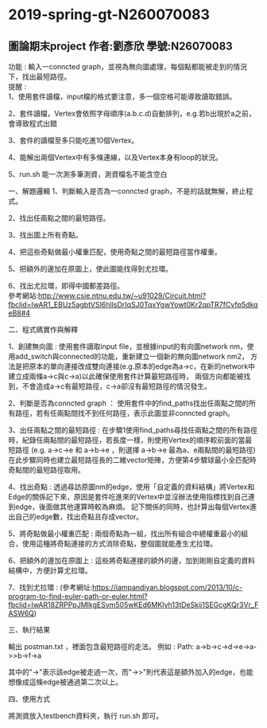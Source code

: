 # 2019-spring-gt-N260070083

## 圖論期末project   作者:劉彥欣   學號:N26070083

功能 : 輸入一conncted graph，並視為無向圖處理，每個點都能被走到的情況下，找出最短路徑。  
提醒 :   
1、使用套件讀檔，input檔的格式要注意，多一個空格可能導致讀取錯誤。  

2、套件讀檔，Vertex會依照字母順序(a.b.c.d)自動排列，e.g.若b出現於a之前，會導致程式出錯  

3、套件的讀檔至多只能吃進10個Vertex。  

4、能解出兩個Vertex中有多條連線，以及Vertex本身有loop的狀況。  

5、run.sh 能一次測多筆測資，測資檔名不能含空白  

	   
一、解題邏輯
1、判斷輸入是否為一conncted graph，不是的話就無解，終止程式。  

2、找出任兩點之間的最短路徑。  

3、找出圖上所有奇點。  

4、把這些奇點做最小權重匹配，使用奇點之間的最短路徑當作權重。  

5、把額外的邊加在原圖上，使此圖能找得到尤拉環。  

6、找出尤拉環，即得中國郵差路徑。  
參考網站:http://www.csie.ntnu.edu.tw/~u91029/Circuit.html?fbclid=IwAR1_EBUz5agbtVSI6hlIsDrIqSJ0TqxYgwYowt0Kr2qpTR7fCvfp5dkqeB8#4

二、程式碼實作與解釋

1、創建無向圖 : 使用套件讀取input file，並根據input的有向圖network nm，使用add_switch與connected的功能，重新建立一個新的無向圖network nm2，
方法是把原本的單向連接改成雙向連接(e.g.原本的edge為a->c，在新的network中建立成兩條a->c與c->a)以此確保使用套件計算最短路徑時，
兩個方向都能被找到，不會造成a->c有最短路徑，c->a卻沒有最短路徑的情況發生。

2、判斷是否為conncted graph ： 使用套件中的find_paths找出任兩點之間的所有路徑，若有任兩點間找不到任何路徑，表示此圖並非conncted graph。

3、出任兩點之間的最短路徑  :  在步驟1使用find_paths尋找任兩點之間的所有路徑時，紀錄任兩點間的最短路徑，若長度一樣，則使用Vertex的順序較前面的當最短路徑
(e.g. a->c->e 和 a->b->e ，則選擇 a->b->e 最為a、e兩點間的最短路徑)
在此步驟同時也建立最短路徑長的二維vector矩陣，方便第4步驟球最小全匹配時奇點間的最短路徑取用。

4、找出奇點 : 透過尋訪原圖nm的edge，使用「自定義的資料結構」將Vertex和Edge的關係記下來，原因是套件吃進來的Vertex中並沒辦法使用指標找到自己連到edge，後面做其他運算時較為麻煩。
記下關係的同時，也計算出每個Vertex進出自己的edge數，找出奇點且存成vector。

5、將奇點做最小權重匹配 : 兩個奇點為一組，找出所有組合中總權重最小的組合，使用這種將奇點連接的方式消除奇點，整個圖就能產生尤拉環。

6、把額外的邊加在原圖上 : 這些將奇點連接的額外的邊，加到剛剛自定義的資料結構中，方便計算尤拉環。

7、找到尤拉環 : (參考網址:https://iampandiyan.blogspot.com/2013/10/c-program-to-find-euler-path-or-euler.html?fbclid=IwAR18ZRPPpJMIkgESvm505wKEd6MKIyh13tDeSkij1SEGcgKQr3Vr_FASW6Q)

三、執行結果

輸出 postman.txt ，裡面包含最短路徑的走法。
例如 :
Path: a->b->c->d->e->a->>b->f->a

其中的"->"表示該edge被走過一次，而"->>"則代表這是額外加入的edge，也能想像成這條edge被通過第二次以上。

四、使用方式

將測資放入testbench資料夾，執行 run.sh 即可。
